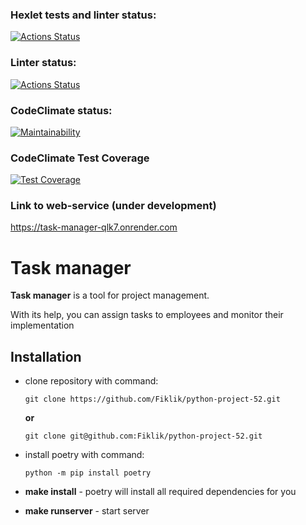 ### Hexlet tests and linter status:
[![Actions Status](https://github.com/Fiklik/python-project-52/actions/workflows/hexlet-check.yml/badge.svg)](https://github.com/Fiklik/python-project-52/actions)

### Linter status:
[![Actions Status](https://github.com/Fiklik/python-project-52/actions/workflows/linter-and-test-check.yml/badge.svg)](https://github.com/Fiklik/python-project-52/actions)

### CodeClimate status:
[![Maintainability](https://api.codeclimate.com/v1/badges/571269021d84a1cddddd/maintainability)](https://codeclimate.com/github/Fiklik/python-project-52/maintainability)

### CodeClimate Test Coverage
[![Test Coverage](https://api.codeclimate.com/v1/badges/571269021d84a1cddddd/test_coverage)](https://codeclimate.com/github/Fiklik/python-project-52/test_coverage)

### Link to web-service (under development)
https://task-manager-qlk7.onrender.com

# Task manager
**Task manager** is a tool for project management. 

With its help, you can assign tasks to employees and monitor their implementation

## Installation
- clone repository with command:

    `git clone https://github.com/Fiklik/python-project-52.git`

    **or**

    `git clone git@github.com:Fiklik/python-project-52.git`

- install poetry with command:

    `python -m pip install poetry`

- **make install** - poetry will install all required dependencies for you
- **make runserver** - start server